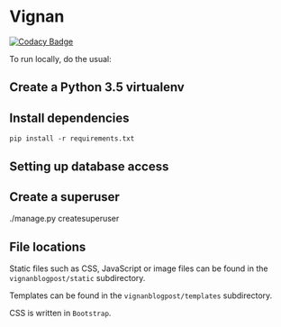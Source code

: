 # Vignan

[![Codacy Badge](https://api.codacy.com/project/badge/Grade/b9bdd4c36bd7410abfb992069a25b610)](https://app.codacy.com/manual/oscvizag/vignanblogpost?utm_source=github.com&utm_medium=referral&utm_content=saibhaskar24/vignanblogpost&utm_campaign=Badge_Grade_Dashboard)

To run locally, do the usual:

## Create a Python 3.5 virtualenv

## Install dependencies

    pip install -r requirements.txt


## Setting up database access

## Create a superuser

   ./manage.py createsuperuser

## File locations

Static files such as CSS, JavaScript or image files can be found in the
``vignanblogpost/static`` subdirectory.

Templates can be found in the ``vignanblogpost/templates`` subdirectory.

CSS is written in `Bootstrap`.

